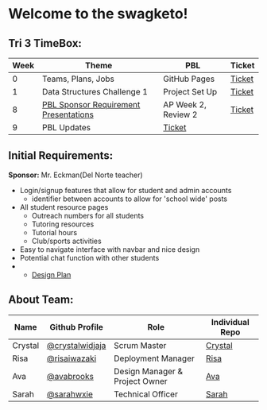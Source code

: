 # Welcome to the swagketo!

## Tri 3 TimeBox:

| Week | Theme | PBL | Ticket |
| ------ | ----- | ----- | ---- |
| 0| Teams, Plans, Jobs | GitHub Pages | [Ticket](https://github.com/avabrooks/swagketo/issues/1)
| 1| Data Structures Challenge 1 | Project Set Up | [Ticket](https://github.com/avabrooks/avarepository/issues/9)
| 8| [PBL Sponsor Requirement Presentations](https://avabrooks.github.io/swagketo/masterplan) | AP Week 2, Review 2 | [Ticket](https://github.com/avabrooks/swagketo/issues/14)
| 9| PBL Updates | [Ticket](https://github.com/avabrooks/swagketo/issues/20)

## Initial Requirements:
**Sponsor:** Mr. Eckman(Del Norte teacher)
* Login/signup features that allow for student and admin accounts 
   * identifier between accounts to allow for 'school wide' posts 
* All student resource pages
   * Outreach numbers for all students
   * Tutoring resources
   * Tutorial hours 
   * Club/sports activities
* Easy to navigate interface with navbar and nice design 
* Potential chat function with other students 
* * [Design Plan](https://avabrooks.github.io/swagketo/web)

## About Team: 

| Name | Github Profile | Role | Individual Repo |
|  --- |  ---           | --- | ---              | 
| Crystal | [@crystalwidjaja](https://github.com/crystalwidjaja)  | Scrum Master | [Crystal](https://github.com/crystalwidjaja/personaltech) | 
| Risa | [@risaiwazaki](https://github.com/risaiwazaki) | Deployment Manager | [Risa](https://github.com/risaiwazaki/personaltech/wiki) |
| Ava | [@avabrooks](https://github.com/avabrooks)  | Design Manager & Project Owner | [Ava](https://github.com/avabrooks/avarepository) |
| Sarah | [@sarahwxie](https://github.com/sarahwxie)  | Technical Officer | [Sarah](https://github.com/sarahwxie/csatrimester3) |





